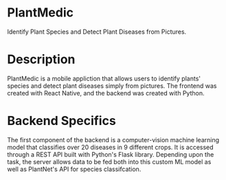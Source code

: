 # PlantMedic
Identify Plant Species and Detect Plant Diseases from Pictures.

# Description
PlantMedic is a mobile appliction that allows users to identify plants' species and detect plant diseases simply from pictures. The frontend was created with React Native, and the backend was created with Python.

# Backend Specifics
The first component of the backend is a computer-vision machine learning model that classifies over 20 diseases in 9 different crops. It is accessed through a REST API built with Python's Flask library. Depending upon the task, the server allows data to be fed both into this custom ML model as well as PlantNet's API for species classifcation. 
